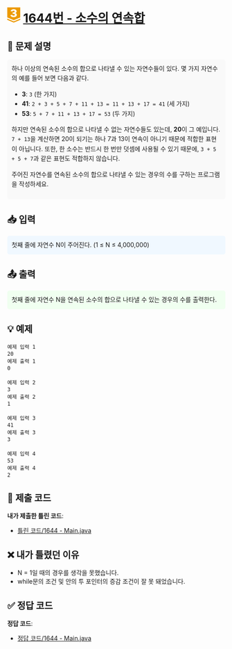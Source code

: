 <!-- ChatGPT를 사용하여 꾸몄습니다 -->
# <img src="https://github.com/GUBBIB/BaekJoonCode/blob/main/Tier_Img/Gold-3.svg" alt="티어그림" width="30px" height="35px"> [1644번 - 소수의 연속합](https://www.acmicpc.net/problem/1644)

<h2>📝 문제 설명</h2>
<div style="background-color: #f9f9f9; padding: 10px; border-radius: 5px; line-height: 1.6;">
하나 이상의 연속된 소수의 합으로 나타낼 수 있는 자연수들이 있다. 몇 가지 자연수의 예를 들어 보면 다음과 같다.
    
- **3**: `3` (한 가지)
- **41**: `2 + 3 + 5 + 7 + 11 + 13 = 11 + 13 + 17 = 41` (세 가지)
- **53**: `5 + 7 + 11 + 13 + 17 = 53` (두 가지)
    
하지만 연속된 소수의 합으로 나타낼 수 없는 자연수들도 있는데, **20**이 그 예입니다. `7 + 13`을 계산하면 20이 되기는 하나 7과 13이 연속이 아니기 때문에 적합한 표현이 아닙니다. 또한, 한 소수는 반드시 한 번만 덧셈에 사용될 수 있기 때문에, `3 + 5 + 5 + 7`과 같은 표현도 적합하지 않습니다.

주어진 자연수를 연속된 소수의 합으로 나타낼 수 있는 경우의 수를 구하는 프로그램을 작성하세요.
</div>

<h2>📥 입력</h2>
<div style="background-color: #f0f8ff; padding: 10px; border-radius: 5px; line-height: 1.6;">
    첫째 줄에 자연수 N이 주어진다. (1 ≤ N ≤ 4,000,000)
</div>

<h2>📤 출력</h2>
<div style="background-color: #f0fff0; padding: 10px; border-radius: 5px; line-height: 1.6;">
    첫째 줄에 자연수 N을 연속된 소수의 합으로 나타낼 수 있는 경우의 수를 출력한다.
</div>

<h2>💡 예제</h2>

```plaintext
예제 입력 1
20
예제 출력 1
0

예제 입력 2
3
예제 출력 2
1

예제 입력 3
41
예제 출력 3
3

예제 입력 4
53
예제 출력 4
2

```

## 📌 제출 코드
**내가 제출한 틀린 코드**:
- [틀린 코드/1644 - Main.java](https://github.com/GUBBIB/BaekJoonCode/tree/main/1644%EB%B2%88%20-%20%EC%86%8C%EC%88%98%EC%9D%98%20%EC%97%B0%EC%86%8D%ED%95%A9/%ED%8B%80%EB%A6%B0%EC%BD%94%EB%93%9C)

## ❌ 내가 틀렸던 이유
- N = 1일 때의 경우를 생각을 못했습니다.
- while문의 조건 및 안의 투 포인터의 증감 조건이 잘 못 돼었습니다.

## ✅ 정답 코드
**정답 코드**:
- [정답 코드/1644 - Main.java]()
